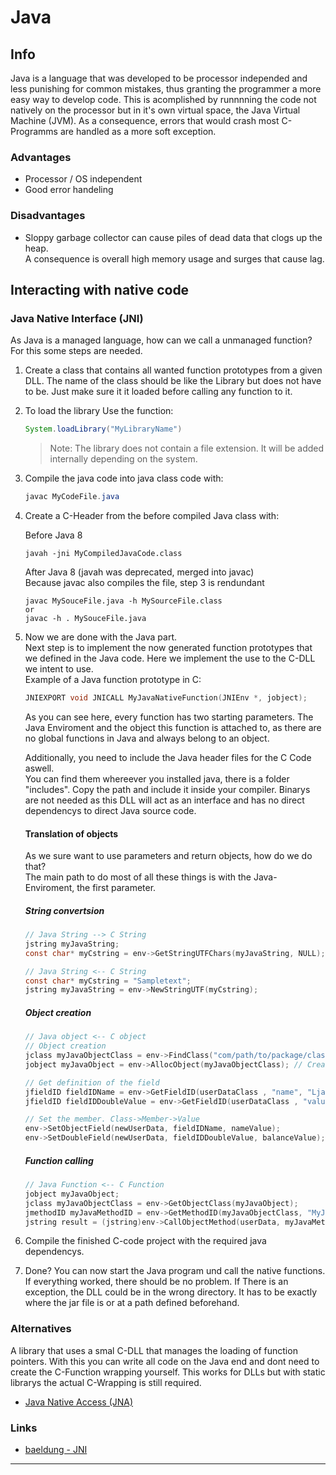 # Java
## Info
Java is a language that was developed to be processor independed and less punishing for common mistakes, thus granting the programmer a more easy way to develop code. This is acomplished by runnnning the code not natively on the processor but in it's own virtual space, the Java Virtual Machine (JVM). As a consequence, errors that would crash most C-Programms are handled as a more soft exception.

### Advantages
- Processor / OS independent
- Good error handeling

### Disadvantages
- Sloppy garbage collector can cause piles of dead data that clogs up the heap.<br>
  A consequence is overall high memory usage and  surges that cause lag.


## Interacting with native code
### Java Native Interface (JNI)
As Java is a managed language, how can we call a unmanaged function?<br>
For this some steps are needed.<br>

1. Create a class that contains all wanted function prototypes from a given DLL. The name of the class should be like the Library but does not have to be. Just make sure it it loaded before calling any function to it.
1. To load the library Use the function: 
    ```Java 
    System.loadLibrary("MyLibraryName")
    ```
    > Note: The library does not contain a file extension. It will be added internally depending on the system.
1. Compile the java code into java class code with:
      ```Java
      javac MyCodeFile.java
      ```
1. Create a C-Header from the before compiled Java class with:
       
      Before Java 8
      ```   
      javah -jni MyCompiledJavaCode.class
      ```   
      After Java 8  (javah was deprecated, merged into javac)<br>
      Because javac also compiles the file, step 3 is rendundant
      ```   
      javac MySouceFile.java -h MySourceFile.class
      or
      javac -h . MySouceFile.java
      ```    
1. Now we are done with the Java part.<br>
Next step is to implement the now generated function prototypes that we defined in the Java code. Here we implement the use to the C-DLL we intent to use.<br>
Example of a Java function prototype in C:
    ```C
    JNIEXPORT void JNICALL MyJavaNativeFunction(JNIEnv *, jobject);
    ```
    As you can see here, every function has two starting parameters. The Java Enviroment and the object this function is attached to, as there are no global functions in Java and always      belong to an object.

    Additionally, you need to include the Java header files for the C Code aswell.<br>
    You can find them whereever you installed java, there is a folder "includes". Copy the path and include it inside your compiler. Binarys are not needed as this DLL will act as an         interface and has no direct dependencys to direct Java source code. 

    #### Translation of objects
    As we sure want to use parameters and return objects, how do we do that?<br>
    The main path to do most of all these things is with the Java-Enviroment, the first parameter.

    ##### String convertsion
    ```C
    // Java String --> C String 
    jstring myJavaString;
    const char* myCstring = env->GetStringUTFChars(myJavaString, NULL);

    // Java String <-- C String
    const char* myCstring = "Sampletext";
    jstring myJavaString = env->NewStringUTF(myCstring);
    ```

    ##### Object creation
    ```C
    // Java object <-- C object
    // Object creation
    jclass myJavaObjectClass = env->FindClass("com/path/to/package/class"); // Get the class definition
    jobject myJavaObject = env->AllocObject(myJavaObjectClass); // Create the class
	
    // Get definition of the field
    jfieldID fieldIDName = env->GetFieldID(userDataClass , "name", "Ljava/lang/String;");
    jfieldID fieldIDDoubleValue = env->GetFieldID(userDataClass , "value", "D");

    // Set the member. Class->Member->Value
    env->SetObjectField(newUserData, fieldIDName, nameValue);
    env->SetDoubleField(newUserData, fieldIDDoubleValue, balanceValue);    
    ```    

    ##### Function calling
    ```C
    // Java Function <-- C Function
    jobject myJavaObject;
    jclass myJavaObjectClass = env->GetObjectClass(myJavaObject);
    jmethodID myJavaMethodID = env->GetMethodID(myJavaObjectClass, "MyJavaMemberFunction", "()Ljava/lang/String;");
    jstring result = (jstring)env->CallObjectMethod(userData, myJavaMethodID);
    ```
    
1. Compile the finished C-code project with the required java dependencys.

1. Done? You can now start the Java program und call the native functions. If everything worked, there should be no problem. If There is an exception, the DLL could be in the wrong directory. It has to be exactly where the jar file is or at a path defined beforehand. 

### Alternatives
A library that uses a smal C-DLL that manages the loading of function pointers. With this you can write all code on the Java end and dont need to create the C-Function wrapping yourself. This works for DLLs but with static librarys the actual C-Wrapping is still required. 
- [Java Native Access (JNA)](https://github.com/java-native-access/jna?tab=readme-ov-file)

### Links
- [baeldung - JNI](https://www.baeldung.com/jni)
---
